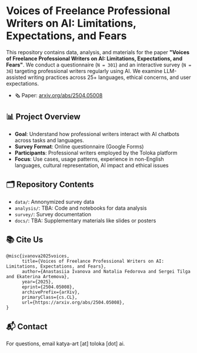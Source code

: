 # Voices of Freelance Professional Writers on AI: Limitations, Expectations, and Fears


This repository contains data, analysis, and materials for the paper **"Voices of Freelance Professional Writers on AI: Limitations, Expectations, and Fears"**. We conduct a questionnaire (```N = 301```) and an interactive survey (```N = 36```) targeting professional writers regularly using AI. We examine LLM-assisted writing practices across 25+ languages, ethical concerns, and user expectations.

* 🗞️ Paper: [arxiv.org/abs/2504.05008](https://arxiv.org/abs/2504.05008)

## 📊 Project Overview

- **Goal**: Understand how professional writers interact with AI chatbots across tasks and languages.
- **Survey Format**: Online questionnaire (Google Forms)
- **Participants**: Professional writers employed by the Toloka platform
- **Focus**: Use cases, usage patterns, experience in non-English languages, cultural representation, AI impact and ethical issues

## 🗂 Repository Contents

- `data/`: Annonymized survey data
- `analysis/`: TBA: Code and notebooks for data analysis 
- `survey/`: Survey documentation
- `docs/`: TBA: Supplementary materials like slides or posters


## 📚 Cite Us

```
@misc{ivanova2025voices,
      title={Voices of Freelance Professional Writers on AI: Limitations, Expectations, and Fears}, 
      author={Anastasiia Ivanova and Natalia Fedorova and Sergei Tilga and Ekaterina Artemova},
      year={2025},
      eprint={2504.05008},
      archivePrefix={arXiv},
      primaryClass={cs.CL},
      url={https://arxiv.org/abs/2504.05008}, 
}
```

## 📬 Contact

For questions, email katya-art [at] toloka [dot] ai. 


